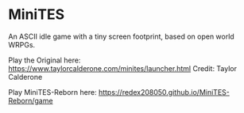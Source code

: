 # MiniTES
An ASCII idle game with a tiny screen footprint, based on open world WRPGs.

Play the Original here: https://www.taylorcalderone.com/minites/launcher.html
Credit: Taylor Calderone

Play MiniTES-Reborn here: https://redex208050.github.io/MiniTES-Reborn/game
